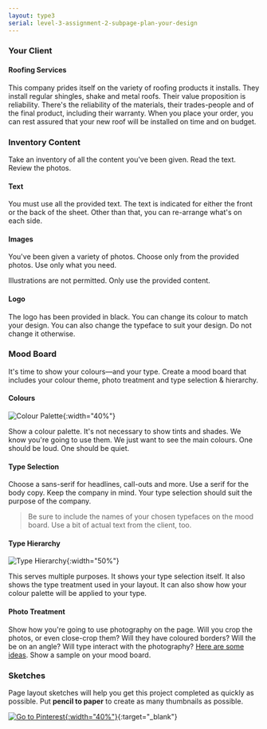 ```yaml
---
layout: type3
serial: level-3-assignment-2-subpage-plan-your-design
---
```

### Your Client

#### Roofing Services

This company prides itself on the variety of roofing products it installs. They install regular shingles, shake and metal roofs. Their value proposition is reliability. There's the reliability of the materials, their trades-people and of the final product, including their warranty. When you place your order, you can rest assured that your new roof will be installed on time and on budget.

### Inventory Content

Take an inventory of all the content you've been given. Read the text. Review the photos.

#### Text

You must use all the provided text. The text is indicated for either the front or the back of the sheet. Other than that, you can re-arrange what's on each side.

#### Images

You've been given a variety of photos. Choose only from the provided photos. Use only what you need.

Illustrations are not permitted. Only use the provided content.

#### Logo

The logo has been provided in black. You can change its colour to match your design. You can also change the typeface to suit your design. Do not change it otherwise.

### Mood Board

It's time to show your colours—and your type. Create a mood board that includes your colour theme, photo treatment and type selection & hierarchy.

#### Colours

![Colour Palette]({{site.url}}/svg/sell-sheet/colour-palette.svg){:width="40%"}

Show a colour palette. It's not necessary to show tints and shades. We know you're going to use them. We just want to see the main colours. One should be loud. One should be quiet.

#### Type Selection

Choose a sans-serif for headlines, call-outs and more. Use a serif for the body copy. Keep the company in mind. Your type selection should suit the purpose of the company.

> Be sure to include the names of your chosen typefaces on the mood board. Use a bit of actual text from the client, too.

#### Type Hierarchy

![Type Hierarchy]({{site.url}}/svg/sell-sheet/hierarchy.svg){:width="50%"}

This serves multiple purposes. It shows your type selection itself. It also shows the type treatment used in your layout. It can also show how your colour palette will be applied to your type.

#### Photo Treatment

Show how you're going to use photography on the page. Will you crop the photos, or even close-crop them? Will they have coloured borders? Will the be on an angle? Will type interact with the photography? <a href="https://dribbble.com/tags/photo_treatment" title="Photo Treatment Ideas" target="_blank" class="external">Here are some ideas</a>. Show a sample on your mood board.

### Sketches

Page layout sketches will help you get this project completed as quickly as possible. Put **pencil to paper** to create as many thumbnails as possible.

[![Go to Pinterest]({{site.url}}/svg/button-pinterest.svg){:width="40%"}](https://pin.it/52a2wfv){:target="_blank"}